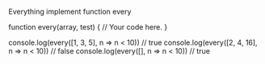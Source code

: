 Everything
implement function every

function every(array, test) {
  // Your code here.
}

console.log(every([1, 3, 5], n => n < 10)) // true
console.log(every([2, 4, 16], n => n < 10)) // false
console.log(every([], n => n < 10)) // true